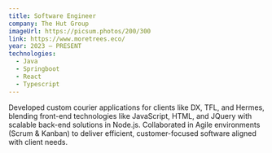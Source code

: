 ```yaml
---
title: Software Engineer
company: The Hut Group
imageUrl: https://picsum.photos/200/300
link: https://www.moretrees.eco/
year: 2023 – PRESENT
technologies:
  - Java
  - Springboot
  - React
  - Typescript
---
```


Developed custom courier applications for clients like DX, TFL, and Hermes, blending front-end technologies like JavaScript, HTML, and JQuery with scalable back-end solutions in Node.js. Collaborated in Agile environments (Scrum & Kanban) to deliver efficient, customer-focused software aligned with client needs.

